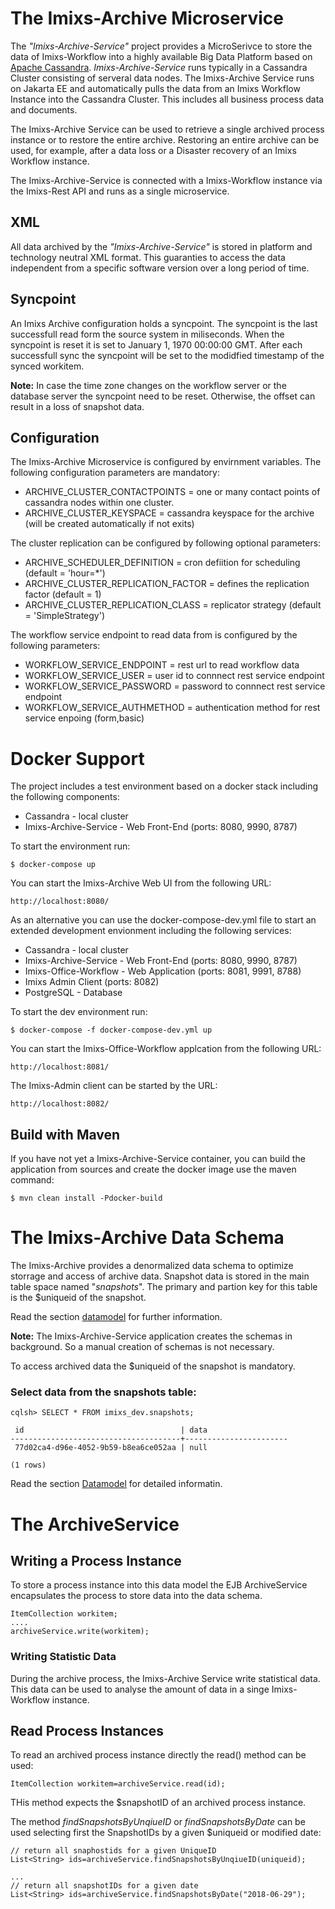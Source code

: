 # The Imixs-Archive Microservice
The _"Imixs-Archive-Service"_ project provides a MicroSerivce to store the data of Imixs-Workflow into a highly available Big Data Platform based on [Apache Cassandra](http://cassandra.apache.org/). _Imixs-Archive-Service_ runs  typically in a Cassandra Cluster consisting of serveral data nodes. The Imixs-Archive Service runs on Jakarta EE and automatically pulls the data from an Imixs Workflow Instance into the Cassandra Cluster. This includes all business process data and documents. 

The Imixs-Archive Service can be used to retrieve a single archived process instance or to restore the entire archive. Restoring an entire archive can be used, for example, after a data loss or a Disaster recovery of an Imixs Workflow instance. 

The Imixs-Archive-Service is connected with a Imixs-Workflow instance via the Imixs-Rest API and runs as a single microservice. 


## XML 


All data archived by the _"Imixs-Archive-Service"_ is stored in platform and technology neutral XML format. This guaranties to access the data independent from a specific software version over a long period of time.   

## Syncpoint

An Imixs Archive configuration holds a syncpoint. The syncpoint is the last successfull read form the source system in miliseconds. 
When the syncpoint is reset it is set to January 1, 1970 00:00:00 GMT.
After each successfull sync the syncpoint will be set to the modidfied timestamp of the synced workitem. 

**Note:** In case the time zone changes on the workflow server or the database server the syncpoint need to be reset. Otherwise, the offset can result in a loss of snapshot data. 


## Configuration

The Imixs-Archive Microservice is configured by envirnment variables. 
The following configuration parameters are mandatory:

 * ARCHIVE\_CLUSTER\_CONTACTPOINTS = one or many contact points of cassandra nodes within one cluster. 
 * ARCHIVE\_CLUSTER\_KEYSPACE = cassandra keyspace for the archive (will be created automatically if not exits)

The cluster replication can be configured by following optional parameters:

 * ARCHIVE\_SCHEDULER\_DEFINITION = cron defiition for scheduling (default = 'hour=*')
 * ARCHIVE\_CLUSTER\_REPLICATION\_FACTOR = defines the replication factor (default = 1)
 * ARCHIVE\_CLUSTER\_REPLICATION\_CLASS = replicator strategy (default = 'SimpleStrategy')
 
 
The workflow service endpoint to read data from is configured by the following parameters:

 * WORKFLOW\_SERVICE\_ENDPOINT = rest url to read workflow data
 * WORKFLOW\_SERVICE\_USER = user id to connnect rest service endpoint
 * WORKFLOW\_SERVICE\_PASSWORD = password to connnect rest service endpoint
 * WORKFLOW\_SERVICE\_AUTHMETHOD = authentication method for rest service enpoing (form,basic)

 
# Docker Support

The project includes a test environment based on a docker stack including the following components:

* Cassandra - local cluster
* Imixs-Archive-Service - Web Front-End (ports: 8080, 9990, 8787)

To start the environment run:
	
	$ docker-compose up

You can start the Imixs-Archive Web UI from the following URL:

	http://localhost:8080/

	 	 	
As an alternative you can use the docker-compose-dev.yml file to start an extended development envionment including the following services:

* Cassandra - local cluster
* Imixs-Archive-Service - Web Front-End (ports: 8080, 9990, 8787)
* Imixs-Office-Workflow - Web Application (ports: 8081, 9991, 8788)
* Imixs Admin Client (ports: 8082)
* PostgreSQL - Database

To start the dev environment run: 

	$ docker-compose -f docker-compose-dev.yml up

You can start the Imixs-Office-Workflow applcation from the following URL:

	http://localhost:8081/

The Imixs-Admin client can be started by the URL:
		
	http://localhost:8082/


## Build with Maven 

If you have not yet a Imixs-Archive-Service container, you can build the application from sources and create the docker image use the maven command:

	$ mvn clean install -Pdocker-build



# The Imixs-Archive Data Schema

The Imixs-Archive provides a denormalized data schema to optimize storrage and access of archive data. 
Snapshot data is stored in the main table space named "_snapshots_". The primary and partion key for this table is the $uniqueid of the snapshot. 

 Read the section [datamodel](docs/DATAMODEL.md) for further information.


**Note:** The Imixs-Archive-Service application creates the schemas in background. So a manual creation of schemas is not necessary. 

To access archived data the $uniqueid of the snapshot is mandatory.

	
### Select data from the snapshots table:

	cqlsh> SELECT * FROM imixs_dev.snapshots;
	
	 id                                   | data 
	--------------------------------------+-----------------------
	 77d02ca4-d96e-4052-9b59-b8ea6ce052aa | null 
	
	(1 rows)
	
	

Read the section [Datamodel](docs/DATAMODEL.md) for detailed informatin.

	
# The ArchiveService


## Writing a Process Instance

To store a process instance into this data model the EJB ArchiveService encapsulates the process to store data into the data schema.

	ItemCollection workitem;
	....
	archiveService.write(workitem);


### Writing Statistic Data

During the archive process, the Imixs-Archive Service write statistical data. This data can be used to analyse the amount of data in a singe Imixs-Workflow instance. 



	
## Read Process Instances

To read an archived process instance directly the read() method can be used: 

	ItemCollection workitem=archiveService.read(id);
	
THis method expects the $snapshotID of an archived process instance. 
 	
The method _findSnapshotsByUnqiueID_ or _findSnapshotsByDate_ can be used selecting first the SnapshotIDs by a given $uniqueid or modified date:


	// return all snaphostids for a given UniqueID
	List<String> ids=archiveService.findSnapshotsByUnqiueID(uniqueid);
	
	...
	// return all snapshotIDs for a given date 
	List<String> ids=archiveService.findSnapshotsByDate("2018-06-29");

 	



